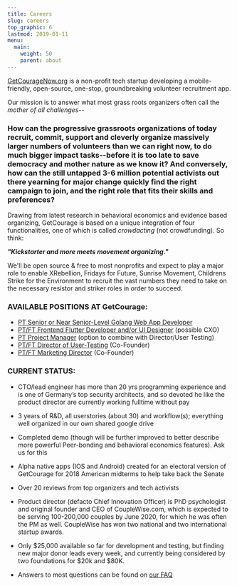 ```yaml
---
title: Careers
slug: careers
top_graphic: 6
lastmod: 2019-01-11
menu:
  main:
    weight: 50
    parent: about
---
```


[GetCourageNow.org](http://getcouragenow.org/) is a non-profit tech startup developing a mobile-friendly, open-source, one-stop, groundbreaking volunteer recruitment app.

Our mission is to answer what most grass roots organizers often call the _mother of all challenges_--

### How can the progressive grassroots organizations of today recruit, commit, support and cleverly organize massively larger numbers of volunteers than we can right now, to do much bigger impact tasks--before it is too late to save democracy and mother nature as we know it? And conversely, how can the still untapped 3-6 million potential activists out there yearning for major change quickly find the right campaign to join, and the right role that fits their skills and preferences?

Drawing from latest research in behavioral economics and evidence based organizing, GetCourage is based on a unique integration of four functionalities, one of which is called _crowdacting_ (not crowdfunding). So think: 

**_"Kickstarter and more meets movement organizing."_** 

We'll be open source & free to most nonprofits and expect to play a major role to enable XRebellion, Fridays for Future, Sunrise Movement, Childrens Strike for the Environment to recruit the vast numbers they need to take on the necessary resistor and striker roles in order to succeed.

### **AVAILABLE POSITIONS AT GetCourage:**

- [PT Senior or Near Senior-Level Golang Web App Developer](/careers/web-developer)
- [PT/FT Frontend Flutter Developer and/or UI Designer](/careers/ui-designer) (possible CXO)
- [PT Project Manager](/careers/project-manager) (option to combine with Director/User Testing)
- [PT/FT Director of User-Testing](/careers/user-testing) (Co-Founder)
- [PT/FT Marketing Director](/careers/marketing-director) (Co-Founder)

### **CURRENT STATUS:**

  * CTO/lead engineer has more than 20 yrs programming experience and is one of Germany’s top security architects, and so devoted he like the product director are currently working fulltime without pay

  * 3 years of R&D, all userstories (about 30) and workflow(s); everything well organized in our own shared google drive

  * Completed demo (though will be further improved to better describe more powerful Peer-bonding and behavioral economics features). Ask us for this

  * Alpha native apps (IOS and Android) created for an electoral version of GetCourage for 2018 American midterms to help take back the Senate

  * Over 20 reviews from top organizers and tech activists

  * Product director (defacto Chief Innovation Officer) is PhD psychologist and original founder and CEO of CoupleWise.com, which is expected to be serving 100-200,000 couples by June 2020,  for which he was often the PM as well. CoupleWise has won two national and two international startup awards.

  * Only $25,000 available so far for development and testing, but finding new major donor leads every week, and currently being considered by two foundations for $20k and $80K. 

  * Answers to most questions can be found on [our FAQ](/faqs)
